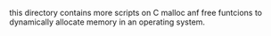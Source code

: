 this directory contains more scripts on C malloc anf free funtcions to dynamically allocate memory in an operating system.
